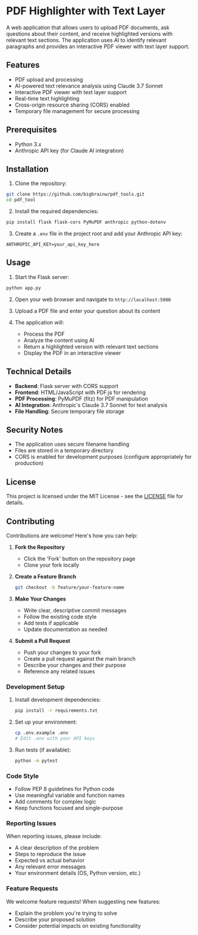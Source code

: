 # PDF Highlighter with Text Layer

A web application that allows users to upload PDF documents, ask questions about their content, and receive highlighted versions with relevant text sections. The application uses AI to identify relevant paragraphs and provides an interactive PDF viewer with text layer support.

## Features

- PDF upload and processing
- AI-powered text relevance analysis using Claude 3.7 Sonnet
- Interactive PDF viewer with text layer support
- Real-time text highlighting
- Cross-origin resource sharing (CORS) enabled
- Temporary file management for secure processing

## Prerequisites

- Python 3.x
- Anthropic API key (for Claude AI integration)

## Installation

1. Clone the repository:
```bash
git clone https://github.com/bigbrainw/pdf_tools.git
cd pdf_tool
```

2. Install the required dependencies:
```bash
pip install flask flask-cors PyMuPDF anthropic python-dotenv
```

3. Create a `.env` file in the project root and add your Anthropic API key:
```
ANTHROPIC_API_KEY=your_api_key_here
```

## Usage

1. Start the Flask server:
```bash
python app.py
```

2. Open your web browser and navigate to `http://localhost:5000`

3. Upload a PDF file and enter your question about its content

4. The application will:
   - Process the PDF
   - Analyze the content using AI
   - Return a highlighted version with relevant text sections
   - Display the PDF in an interactive viewer

## Technical Details

- **Backend**: Flask server with CORS support
- **Frontend**: HTML/JavaScript with PDF.js for rendering
- **PDF Processing**: PyMuPDF (fitz) for PDF manipulation
- **AI Integration**: Anthropic's Claude 3.7 Sonnet for text analysis
- **File Handling**: Secure temporary file storage

## Security Notes

- The application uses secure filename handling
- Files are stored in a temporary directory
- CORS is enabled for development purposes (configure appropriately for production)

## License

This project is licensed under the MIT License - see the [LICENSE](LICENSE) file for details.

## Contributing

Contributions are welcome! Here's how you can help:

1. **Fork the Repository**
   - Click the 'Fork' button on the repository page
   - Clone your fork locally

2. **Create a Feature Branch**
   ```bash
   git checkout -b feature/your-feature-name
   ```

3. **Make Your Changes**
   - Write clear, descriptive commit messages
   - Follow the existing code style
   - Add tests if applicable
   - Update documentation as needed

4. **Submit a Pull Request**
   - Push your changes to your fork
   - Create a pull request against the main branch
   - Describe your changes and their purpose
   - Reference any related issues

### Development Setup

1. Install development dependencies:
   ```bash
   pip install -r requirements.txt
   ```

2. Set up your environment:
   ```bash
   cp .env.example .env
   # Edit .env with your API keys
   ```

3. Run tests (if available):
   ```bash
   python -m pytest
   ```

### Code Style

- Follow PEP 8 guidelines for Python code
- Use meaningful variable and function names
- Add comments for complex logic
- Keep functions focused and single-purpose

### Reporting Issues

When reporting issues, please include:
- A clear description of the problem
- Steps to reproduce the issue
- Expected vs actual behavior
- Any relevant error messages
- Your environment details (OS, Python version, etc.)

### Feature Requests

We welcome feature requests! When suggesting new features:
- Explain the problem you're trying to solve
- Describe your proposed solution
- Consider potential impacts on existing functionality 